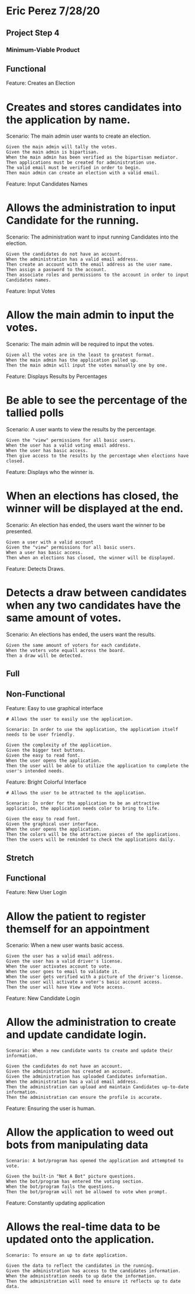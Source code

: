# Eric Perez 7/28/20

## Project Step 4

### Minimum-Viable Product
## Functional

Feature: Creates an Election

  # Creates and stores candidates into the application by name.
  
  Scenario: The main admin user wants to create an election.
  
    Given the main admin will tally the votes.
    Given the main admin is bipartisan.
    When the main admin has been verified as the bipartisan mediator.
	Then applications must be created for administration use.
    The valid email must be verified in order to begin.
    Then main admin can create an election with a valid email.


Feature: Input Candidates Names

  # Allows the administration to input Candidate for the running.
  
  Scenario: The administration want to input running Candidates into the election.
  
    Given the candidates do not have an account.
    When the administration has a valid email address.
    Then create an account with the email address as the user name.
    Then assign a password to the account.
    Then associate roles and permissions to the account in order to input Candidates names.


Feature: Input Votes

  # Allow the main admin to input the votes.
  
  Scenario: The main admin will be required to input the votes.
  
    Given all the votes are in the least to greatest format.
    When the main admin has the application pulled up.
    Then the main admin will input the votes manually one by one.


Feature: Displays Results by Percentages

  # Be able to see the percentage of the tallied polls
  
  Scenario: A user wants to view the results by the percentage.
  
    Given the "view" permissions for all basic users. 
    When the user has a valid voting email address. 
    When the user has basic access.
    Then give access to the results by the percentage when elections have closed.


Feature: Displays who the winner is. 

  # When an elections has closed, the winner will be displayed at the end.
  
  Scenario: An election has ended, the users want the winner to be presented.
  
    Given a user with a valid account
	Given the "view" permissions for all basic users.
    When a user has basic access.
    Then when an elections has closed, the winner will be displayed.


Feature: Detects Draws.

  # Detects a draw between candidates when any two candidates have the same amount of votes.
  
  Scenario: An elections has ended, the users want the results.
  
    Given the same amount of voters for each candidate.
    When the voters vote equall across the board.
    Then a draw will be detected.





## Full
## Non-Functional

Feature: Easy to use graphical interface

	# Allows the user to easily use the application.
	
	Scenario: In order to use the application, the application itself needs to be user friendly.
	
	Given the complexity of the application.
	Given the bigger text buttons.
	Given the easy to read font.
	When the user opens the application.
	Then the user will be able to utilize the application to complete the user's intended needs.
	
Feature: Bright Colorful Interface

	# Allows the user to be attracted to the application.
	
	Scenario: In order for the application to be an attractive application, the application needs color to bring to life.
	
	Given the easy to read font.
	Given the graphical user interface.
	When the user opens the application.
	Then the colors will be the attractive pieces of the applications.
	Then the users will be reminded to check the applications daily.






## Stretch
## Functional


Feature: New User Login

  # Allow the patient to register themself for an appointment
  
  Scenario: When a new user wants basic access.
  
    Given the user has a valid email address.
	Given the user has a valid driver's license.
    When the user activates account to vote.
	When the user goes to email to validate it.
	When the user gets verified with a picture of the driver's license.
    Then the user will activate a voter's basic account access.
	Then the user will have View and Vote access.
  


Feature: New Candidate Login

  # Allow the administration to create and update candidate login.
  
	Scenario: When a new candidate wants to create and update their information.
	
	Given the candidates do not have an account.
	Given the administration has created an account.
	Given the administration has uploaded Candidates information.
    When the administration has a valid email address.
	Then the administration can upload and maintain Candidates up-to-date information.
    Then the administration can ensure the profile is accurate.

Feature: Ensuring the user is human.
	
 # Allow the application to weed out bots from manipulating data
 
	Scenario: A bot/program has opened the application and attempted to vote.
	
	Given the built-in "Not A Bot" picture questions.
	When the bot/program has entered the voting section.
	When the bot/program fails the questions.
	Then the bot/program will not be allowed to vote when prompt.

Feature: Constantly updating application

# Allows the real-time data to be updated onto the application.

	Scenario: To ensure an up to date application.
	
	Given the data to reflect the candidates in the running.
	Given the administration has access to the candidates information.
	When the administration needs to up date the information.
	Then the administration will need to ensure it reflects up to date data.
	




